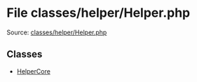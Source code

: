 File classes/helper/Helper.php
=========

Source: [classes/helper/Helper.php](https://github.com/PrestaShop/PrestaShop/blob/1.5.2.0/classes/helper/Helper.php)


Classes
-------

* [HelperCore](class.HelperCore.md)

